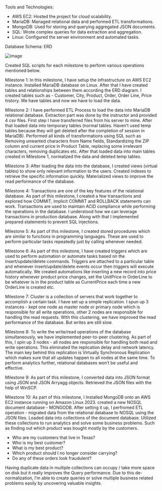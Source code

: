 Tools and Technologies:

- AWS EC2: Hosted the project for cloud scalability.
- MariaDB: Managed relational data and performed ETL transformations.
- MongoDB: Used for storing and querying aggregated JSON documents.
- SQL: Wrote complex queries for data extraction and aggregation.
- Linux: Configured the server environment and automated tasks.


Database Schema: ERD 

![image](https://github.com/user-attachments/assets/9bf15c43-2804-4004-9ed2-7dc94ede6b8a)

Created SQL scripts for each milestone to perform various operations mentioned below.

Milestone 1: In this milestone, I have setup the infrastructure on AWS EC2 instance. Installed MariaDB database on Linux. After that I have created tables and relationships between them according the ERD diagram. I created tables such as - Customer, City, Product, Order, Order Line, Price history. We have tables and now we have to load the data.

Milestone 2: I have performed ETL Process to load the data into MariaDB relational database. Extraction part was done by the instructor and provided 4 csv files. First step I have transferred files from his server to mine. After that loaded data into temporary tables (normal tables. Haven’t used temp tables because they will get deleted after the completion of session in MariaDB). Performed all kinds of transformations using SQL such as Removing unwanted characters from Name fields, Standardizing the ZIP column and current price in Product Table, replacing some irrelevant characters, removing duplicates etc. After that loaded data into main tables created in Milestone 1, normalized the data and deleted temp tables.

Milestone 3: After loading the data into the database, I created views (virtual tables) to show only relevant information to the users. Created indexes to retrieve the specific information quickly. Materialized views to improve the read performance of the database. 

Milestone 4: Transactions are one of the key features of the relational database. As part of this milestone, I created a few transactions and explored how COMMIT, Implicit COMMIT and ROLLBACK statements can work. Transactions are used to maintain ACID compliance while performing the operations in the database. I understood how we can leverage transactions in production database. Along with that I implemented prepared statements to prevent SQL injections.

Milestone 5: As part of this milestone, I created stored procedures which are similar to functions in programming languages. These are used to perform particular tasks repeatedly just by calling whenever needed. 

Milestone 6: As part of this milestone, I have created triggers which are used to perform automation or automate tasks based on the insert/update/delete commands. Triggers are attached to a particular table and whenever insert/update/delete events occur then triggers will execute automatically. We created automations like inserting a new record into price history whenever product price changes, set the UnitPrice in OrderLine to be whatever is in the product table as CurrentPrice each time a new OrderLine is created etc.

Milestone 7: Cluster is a collection of servers that work together to accomplish a certain task. I have set up a simple replication. I spun up 3 instances - kept one node as master node or primary node which is responsible for all write operations, other 2 nodes are responsible for handling the read requests. With this clustering, we have improved the read performance of the database. But writes are still slow. 

Milestone 8: To write the write/read operations of the database simultaneously, we have implemented peer-to-peer clustering. As part of this, I spin up 3 nodes - all nodes are responsible for handling both read and write operations. This eliminated the replication delay and network latency. The main key behind this replication is Virtually Synchronous Replication which makes sure that all updates happen to all nodes at the same time. To perform analytics further, relational databases won’t be useful and effective.

Milestone 9: As part of this milestone, I converted data into JSON format using JSON and JSON Arryagg objects. Retrieved the JSON files with the help of WinSCP. 

Milestone 10: As part of this milestone, I Installed MongoDB onto an AWS EC2 instance running on Amazon Linux 2023. created a new NOSQL document database - MONGODB. After setting it up, I perfromed ETL operation - migrated data from the relational database to NOSQL using the JSON files. Loaded data into collections of the document database. Utilized these collections to run analytics and solve some business problems. Such as finding out which product was bought mostly by the customers. 

  - Who are my customers that live in Texas?
  - Who is my best customer?
  - What is my best product?
  - Which product should I no longer consider carrying?
  - Do any of these orders look fraudulent? 

Having duplicate data in multiple collections can occupy / take more space on disk but it really improves the Query performance. Due to this de-normalization, I’m able to create queries or solve multiple business related problems easily by uncovering valuable insights. 

